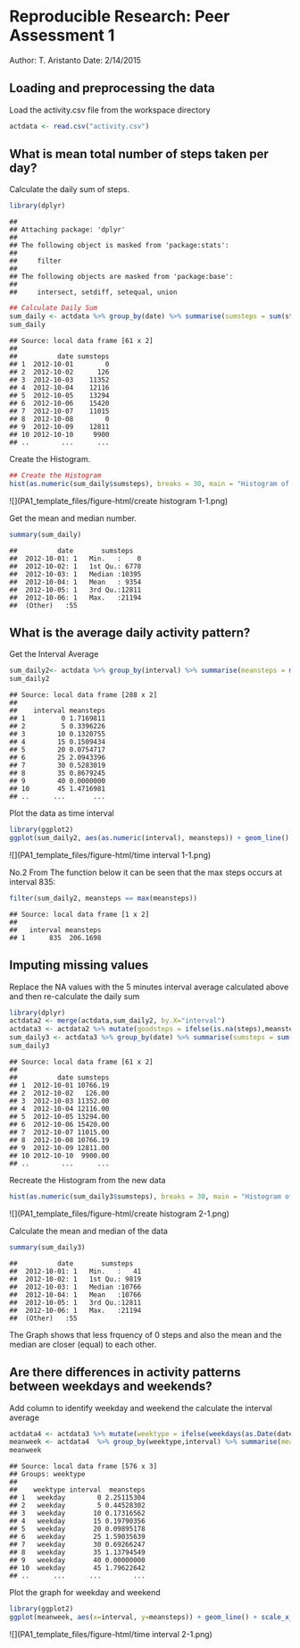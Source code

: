# Reproducible Research: Peer Assessment 1
Author: T. Aristanto
Date: 2/14/2015

## Loading and preprocessing the data
Load the activity.csv file from the workspace directory

```r
actdata <- read.csv("activity.csv")
```

## What is mean total number of steps taken per day?
Calculate the daily sum of steps. 

```r
library(dplyr)
```

```
## 
## Attaching package: 'dplyr'
## 
## The following object is masked from 'package:stats':
## 
##     filter
## 
## The following objects are masked from 'package:base':
## 
##     intersect, setdiff, setequal, union
```

```r
## Calculate Daily Sum
sum_daily <- actdata %>% group_by(date) %>% summarise(sumsteps = sum(steps, na.rm=TRUE))
sum_daily
```

```
## Source: local data frame [61 x 2]
## 
##          date sumsteps
## 1  2012-10-01        0
## 2  2012-10-02      126
## 3  2012-10-03    11352
## 4  2012-10-04    12116
## 5  2012-10-05    13294
## 6  2012-10-06    15420
## 7  2012-10-07    11015
## 8  2012-10-08        0
## 9  2012-10-09    12811
## 10 2012-10-10     9900
## ..        ...      ...
```

Create the Histogram.

```r
## Create the Histogram
hist(as.numeric(sum_daily$sumsteps), breaks = 30, main = "Histogram of Daily Steps taken", xlab = "Steps taken", ylab ="Frequency")
```

![](PA1_template_files/figure-html/create histogram 1-1.png) 

Get the mean and median number.

```r
summary(sum_daily)
```

```
##          date       sumsteps    
##  2012-10-01: 1   Min.   :    0  
##  2012-10-02: 1   1st Qu.: 6778  
##  2012-10-03: 1   Median :10395  
##  2012-10-04: 1   Mean   : 9354  
##  2012-10-05: 1   3rd Qu.:12811  
##  2012-10-06: 1   Max.   :21194  
##  (Other)   :55
```

## What is the average daily activity pattern?
Get the Interval Average

```r
sum_daily2<- actdata %>% group_by(interval) %>% summarise(meansteps = mean(steps, na.rm=TRUE))
sum_daily2
```

```
## Source: local data frame [288 x 2]
## 
##    interval meansteps
## 1         0 1.7169811
## 2         5 0.3396226
## 3        10 0.1320755
## 4        15 0.1509434
## 5        20 0.0754717
## 6        25 2.0943396
## 7        30 0.5283019
## 8        35 0.8679245
## 9        40 0.0000000
## 10       45 1.4716981
## ..      ...       ...
```

Plot the data as time interval 

```r
library(ggplot2)
ggplot(sum_daily2, aes(as.numeric(interval), meansteps)) + geom_line() + scale_x_discrete(breaks=seq(0, 2400, by=100)) + ggtitle("Average steps every 5 minutes observations") + xlab("5 Minute Observation Interval (in minutes)") + ylab("Steps taken")
```

![](PA1_template_files/figure-html/time interval 1-1.png) 

No.2 From The function below it can be seen that the max steps occurs at interval 835:

```r
filter(sum_daily2, meansteps == max(meansteps))
```

```
## Source: local data frame [1 x 2]
## 
##   interval meansteps
## 1      835  206.1698
```

## Imputing missing values
Replace the NA values with the 5 minutes interval average calculated above and then re-calculate the daily sum

```r
library(dplyr)
actdata2 <- merge(actdata,sum_daily2, by.X="interval")
actdata3 <- actdata2 %>% mutate(goodsteps = ifelse(is.na(steps),meansteps,steps)) %>% select(goodsteps, date, interval) %>% arrange(date,interval) 
sum_daily3 <- actdata3 %>% group_by(date) %>% summarise(sumsteps = sum(goodsteps, na.rm=TRUE))
sum_daily3
```

```
## Source: local data frame [61 x 2]
## 
##          date sumsteps
## 1  2012-10-01 10766.19
## 2  2012-10-02   126.00
## 3  2012-10-03 11352.00
## 4  2012-10-04 12116.00
## 5  2012-10-05 13294.00
## 6  2012-10-06 15420.00
## 7  2012-10-07 11015.00
## 8  2012-10-08 10766.19
## 9  2012-10-09 12811.00
## 10 2012-10-10  9900.00
## ..        ...      ...
```

Recreate the Histogram from the new data

```r
hist(as.numeric(sum_daily3$sumsteps), breaks = 30, main = "Histogram of Daily Steps taken (NA cleaned)", xlab = "Steps taken", ylab ="Frequency")
```

![](PA1_template_files/figure-html/create histogram 2-1.png) 

Calculate the mean and median of the data

```r
summary(sum_daily3)
```

```
##          date       sumsteps    
##  2012-10-01: 1   Min.   :   41  
##  2012-10-02: 1   1st Qu.: 9819  
##  2012-10-03: 1   Median :10766  
##  2012-10-04: 1   Mean   :10766  
##  2012-10-05: 1   3rd Qu.:12811  
##  2012-10-06: 1   Max.   :21194  
##  (Other)   :55
```

The Graph shows that less frquency of 0 steps
and also the mean and the median are closer (equal) to each other. 


## Are there differences in activity patterns between weekdays and weekends?
Add column to identify weekday and weekend the calculate the interval average

```r
actdata4 <- actdata3 %>% mutate(weektype = ifelse(weekdays(as.Date(date)) %in% c("Saturday","Sunday"),"weekend","weekday"))
meanweek <- actdata4  %>% group_by(weektype,interval) %>% summarise(meansteps = mean(goodsteps, na.rm=TRUE))
meanweek
```

```
## Source: local data frame [576 x 3]
## Groups: weektype
## 
##    weektype interval  meansteps
## 1   weekday        0 2.25115304
## 2   weekday        5 0.44528302
## 3   weekday       10 0.17316562
## 4   weekday       15 0.19790356
## 5   weekday       20 0.09895178
## 6   weekday       25 1.59035639
## 7   weekday       30 0.69266247
## 8   weekday       35 1.13794549
## 9   weekday       40 0.00000000
## 10  weekday       45 1.79622642
## ..      ...      ...        ...
```

Plot the graph for weekday and weekend

```r
library(ggplot2)
ggplot(meanweek, aes(x=interval, y=meansteps)) + geom_line() + scale_x_discrete(breaks=seq(0, 2400, by=100)) + facet_grid(weektype ~ .) + ggtitle("Weekday vs Weekend Activities") + xlab("5 Minute Observation Interval (in minutes)") + ylab("Steps taken")
```

![](PA1_template_files/figure-html/time interval 2-1.png) 
